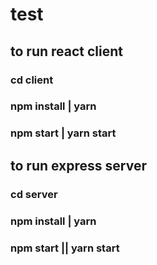 # test

## to run react client
### cd client
### npm install | yarn 
### npm start | yarn start

## to run express server
### cd server
### npm install | yarn 
### npm start || yarn start

